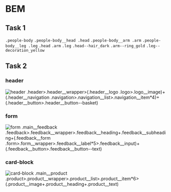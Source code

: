 # BEM
## Task 1
`.people-body`
`.people-body__head .head`
`.people-body__arm .arm`
`.people-body__leg .leg`
`.head`
`.arm`
`.leg`
`.head--hair_dark`
`.arm--ring_gold`
`.leg--decoration_yellow`

## Task 2
### header
![header](../veb/img/header.png)
.header>.header__wrapper>(.header__logo .logo>.logo__image)+(.header__navigation .navigation>.navigation__list>.navigation__item*4)+(.header__button>.header__button--basket)

### form
![form](../veb/img/form.png)
.main__feedback .feedback>.feedback__wrapper>.feedback__heading+.feedback__subheading+(.feedback__form .form>.form__wrapper>.feedback__label*5>.feedback__input)+(.feedback__button>.feedback__button--text)

### card-block
![card-block](../veb/img/card-block.png)
.main__product .product>.product__wrapper>.product__list>.product__item*6>(.product__image+.product__heading+.product__text)

